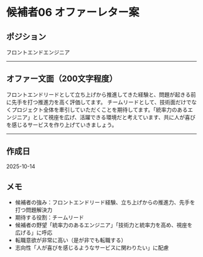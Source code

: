 # 候補者06 オファーレター案

## ポジション
フロントエンドエンジニア

---

## オファー文面（200文字程度）

フロントエンドリードとして立ち上げから推進してきた経験と、問題が起きる前に先手を打つ推進力を高く評価してます。
チームリードとして、技術面だけでなくプロジェクト全体を牽引していただくことを期待してます。「統率力のあるエンジニア」として視座を広げ、活躍できる環境だと考えています、共に人が喜びを感じるサービスを作り上げていきましょう。

---

## 作成日
2025-10-14

## メモ
- 候補者の強み：フロントエンドリード経験、立ち上げからの推進力、先手を打つ問題解決力
- 期待する役割：チームリード
- 候補者の野望「統率力のあるエンジニア」「技術力と統率力を高め、視座を広げる」に呼応
- 転職意欲が非常に高い（是が非でも転職する）
- 志向性「人が喜びを感じるようなサービスに関わりたい」に配慮

